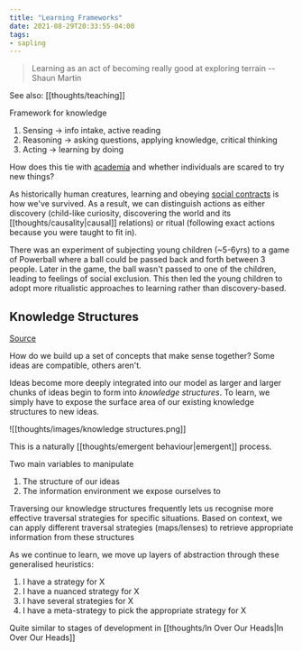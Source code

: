 ```yaml
---
title: "Learning Frameworks"
date: 2021-08-29T20:33:55-04:00
tags:
- sapling
---
```


> Learning as an act of becoming really good at exploring terrain -- Shaun Martin

See also: [[thoughts/teaching]]

Framework for knowledge
1.  Sensing → info intake, active reading
2.  Reasoning → asking questions, applying knowledge, critical thinking
3.  Acting → learning by doing

How does this tie with [academia](thoughts/academia.md) and whether individuals are scared to try new things?

As historically human creatures, learning and obeying [social contracts](thoughts/social%20contracts.md) is how we've survived. As a result, we can distinguish actions as either discovery (child-like curiosity, discovering the world and its [[thoughts/causality|causal]] relations) or ritual (following exact actions because you were taught to fit in).

There was an experiment of subjecting young children (~5-6yrs) to a game of Powerball where a ball could be passed back and forth between 3 people. Later in the game, the ball wasn't passed to one of the children, leading to feelings of social exclusion. This then led the young children to adopt more ritualistic approaches to learning rather than discovery-based.

## Knowledge Structures
[Source](https://shimmeringvoid.substack.com/p/the-structure-of-wisdom)

How do we build up a set of concepts that make sense together? Some ideas are compatible, others aren't.

Ideas become more deeply integrated into our model as larger and larger chunks of ideas begin to form into _knowledge structures_. To learn, we simply have to expose the surface area of our existing knowledge structures to new ideas.

![[thoughts/images/knowledge structures.png]]

This is a naturally [[thoughts/emergent behaviour|emergent]] process.

Two main variables to manipulate
1. The structure of our ideas
2. The information environment we expose ourselves to

Traversing our knowledge structures frequently lets us recognise more effective traversal strategies for specific situations. Based on context, we can apply different traversal strategies (maps/lenses) to retrieve appropriate information from these structures

As we continue to learn, we move up layers of abstraction through these generalised heuristics:
1. I have a strategy for X
2. I have a nuanced strategy for X
3. I have several strategies for X
4. I have a meta-strategy to pick the appropriate strategy for X

Quite similar to stages of development in [[thoughts/In Over Our Heads|In Over Our Heads]]